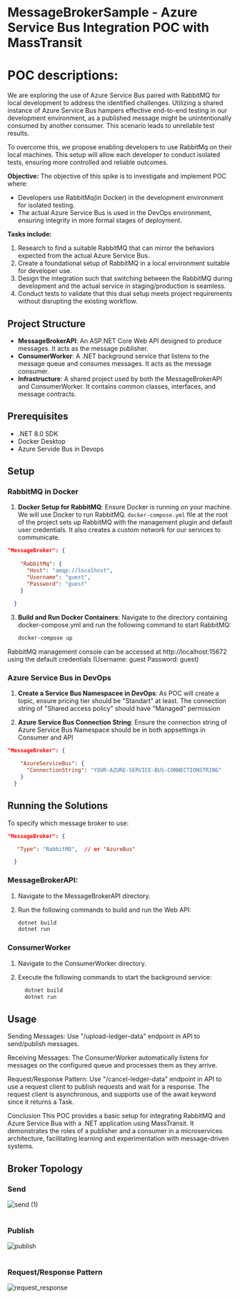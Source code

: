 # MessageBrokerSample - Azure Service Bus Integration POC with MassTransit
# POC descriptions:

We are exploring the use of Azure Service Bus paired with RabbitMQ for local development to address the identified challenges. Utilizing a shared instance of Azure Service Bus hampers effective end-to-end testing in our development environment, as a published message might be unintentionally consumed by another consumer. This scenario leads to unreliable test results.

To overcome this, we propose enabling developers to use RabbitMq on their local machines. This setup will allow each developer to conduct isolated tests, ensuring more controlled and reliable outcomes.

**Objective:**
The objective of this spike is to investigate and implement POC where:
- Developers use RabbitMq(in Docker) in the development environment for isolated testing.
- The actual Azure Service Bus is used in the DevOps environment, ensuring integrity in more formal stages of deployment.

**Tasks include:**
1. Research to find a suitable RabbitMQ that can mirror the behaviors expected from the actual Azure Service Bus.
2. Create a foundational setup of RabbitMQ in a local environment suitable for developer use.
3. Design the integration such that switching between the RabbitMQ during development and the actual service in staging/production is seamless.
4. Conduct tests to validate that this dual setup meets project requirements without disrupting the existing workflow.

## Project Structure

- **MessageBrokerAPI**: An ASP.NET Core Web API designed to produce messages. It acts as the message publisher.
- **ConsumerWorker**: A .NET background service that listens to the message queue and consumes messages. It acts as the message consumer.
- **Infrastructure**: A shared project used by both the MessageBrokerAPI and ConsumerWorker. It contains common classes, interfaces, and message contracts.

## Prerequisites

- .NET 8.0 SDK
- Docker Desktop
- Azure Servide Bus in Devops


## Setup

### RabbitMQ in Docker

1. **Docker Setup for RabbitMQ**:
   Ensure Docker is running on your machine. We will use Docker to run RabbitMQ. `docker-compose.yml` file at the root of the project sets up RabbitMQ with the management plugin and default user credentials. It also creates a custom network for our services to communicate.

```json
"MessageBroker": {
   
    "RabbitMq": {
      "Host": "amqp://localhost",
      "Username": "guest",
      "Password": "guest"
    }
   
  }
```

3. **Build and Run Docker Containers**: Navigate to the directory containing docker-compose.yml and run the following command to start RabbitMQ:
   ```bash
   docker-compose up
  RabbitMQ management console can be accessed at http://localhost:15672 using the default credentials (Username: guest Password: guest)


### Azure Service Bus in DevOps

1. **Create a Service Bus Namespacee in DevOps**:
   As POC will create a topic, ensure pricing tier should be "Standart" at least. The connection string of "Shared access policy" should have "Managed" permission

2. **Azure Service Bus Connection String**: Ensure the connection string of Azure Service Bus Namespace should be in both appsettings in Consumer and API

```json
"MessageBroker": {

    "AzureServiceBus": {
      "ConnectionString": "YOUR-AZURE-SERVICE-BUS-CONNECTIONSTRING"
    }
  }
```

## Running the Solutions  

To specify which message broker to use: 

```json
"MessageBroker": {

   "Type": "RabbitMQ",  // or "AzureBus"

  }
```

### MessageBrokerAPI:

1.  Navigate to the MessageBrokerAPI directory.

   2.  Run the following commands to build and run the Web API:
   
         ```bash
         dotnet build
         dotnet run
         ```

### ConsumerWorker
 
1.  Navigate to the ConsumerWorker directory.

2.  Execute the following commands to start the background service:
   
    ```bash
      dotnet build
      dotnet run
      ```

## Usage
Sending Messages: Use "/upload-ledger-data" endpoint in API to send/publish messages.

Receiving Messages: The ConsumerWorker automatically listens for messages on the configured queue and processes them as they arrive.

Request/Response Pattern: Use "/cancel-ledger-data" endpoint in API to use a request client to publish requests and wait for a response. The request client is asynchronous, and supports use of the await keyword since it returns a Task.

Conclusion
This POC provides a basic setup for integrating RabbitMQ and Azure Service Bua with a .NET application using MassTransit. It demonstrates the roles of a publisher and a consumer in a microservices architecture, facilitating learning and experimentation with message-driven systems.

## Broker Topology
### Send
![send (1)](https://github.com/user-attachments/assets/1c50b7a8-ba41-4727-84d7-ceef8e5f6f24)
<br />
<br />
### Publish
![publish](https://github.com/user-attachments/assets/48680889-8160-4e53-b9a5-c452844575cc)
<br />
<br />
### Request/Response Pattern
![request_response](https://github.com/user-attachments/assets/6cee0329-11ad-42cf-92cb-f4d3e549bbaa)
<br />
<br />
